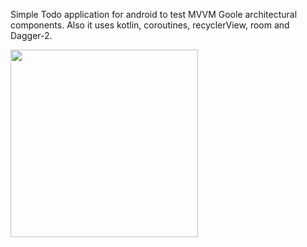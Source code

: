 Simple Todo application for android to test MVVM Goole architectural components. Also it uses kotlin, coroutines, recyclerView,  room and Dagger-2. 

<p>
  <img src="docs/images/screenplay.gif" width=300>
</p>